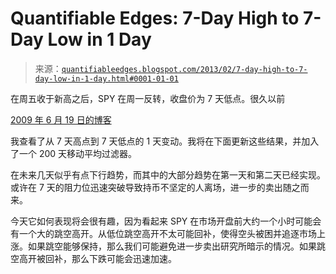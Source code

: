 <!--yml

类别：未分类

日期：2024-05-18 08:44:05

-->

# Quantifiable Edges: 7-Day High to 7-Day Low in 1 Day

> 来源：[`quantifiableedges.blogspot.com/2013/02/7-day-high-to-7-day-low-in-1-day.html#0001-01-01`](http://quantifiableedges.blogspot.com/2013/02/7-day-high-to-7-day-low-in-1-day.html#0001-01-01)

在周五收于新高之后，SPY 在周一反转，收盘价为 7 天低点。很久以前

[2009 年 6 月 19 日的博客](http://quantifiableedges.blogspot.com/2009/06/from-high-to-low-in-1-day.html)

我查看了从 7 天高点到 7 天低点的 1 天变动。我将在下面更新这些结果，并加入了一个 200 天移动平均过滤器。

在未来几天似乎有点下行趋势，而其中的大部分趋势在第一天和第二天已经实现。或许在 7 天的阻力位迅速突破导致持币不坚定的人离场，进一步的卖出随之而来。

今天它如何表现将会很有趣，因为看起来 SPY 在市场开盘前大约一个小时可能会有一个大的跳空高开。从低位跳空高开不太可能回补，使得空头被困并追逐市场上涨。如果跳空能够保持，那么我们可能避免进一步卖出研究所暗示的情况。如果跳空高开被回补，那么下跌可能会迅速加速。
